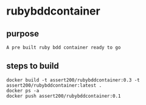 # rubybddcontainer

## purpose
    A pre built ruby bdd container ready to go


## steps to build
    docker build -t assert200/rubybddcontainer:0.3 -t assert200/rubybddcontainer:latest .
    docker ps -a
    docker push assert200/rubybddcontainer:0.1


    